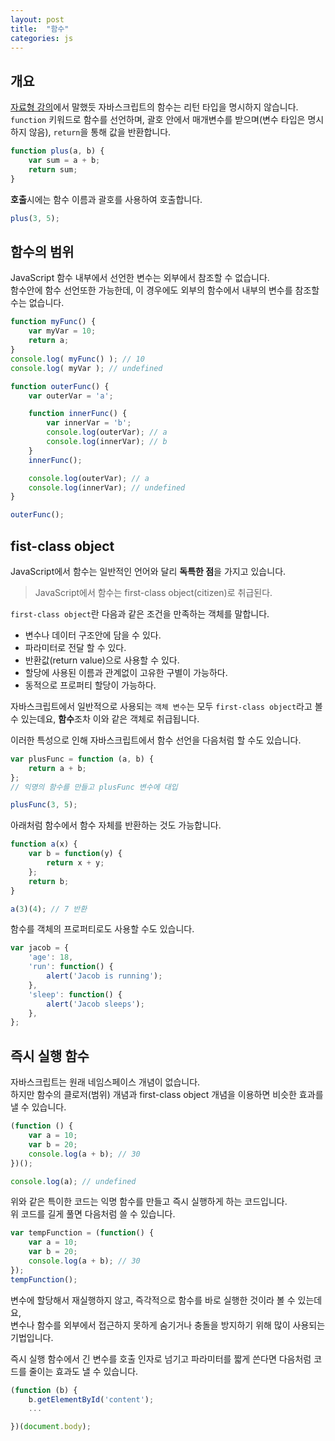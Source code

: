 ```yaml
---
layout: post
title:  "함수"
categories: js
---
```


## 개요
[자료형 강의](/js-course/자료형)에서 말했듯 자바스크립트의 함수는 리턴 타입을 명시하지 않습니다.  
`function` 키워드로 함수를 선언하며, 괄호 안에서 매개변수를 받으며(변수 타입은 명시하지 않음), `return`을 통해 값을 반환합니다.

```javascript
function plus(a, b) {
	var sum = a + b;
	return sum;
}
```

**호출**시에는 함수 이름과 괄호를 사용하여 호출합니다.

```javascript
plus(3, 5);
```

## 함수의 범위
JavaScript 함수 내부에서 선언한 변수는 외부에서 참조할 수 없습니다.  
함수안에 함수 선언또한 가능한데, 이 경우에도 외부의 함수에서 내부의 변수를 참조할 수는 없습니다.

```javascript
function myFunc() {
	var myVar = 10;
	return a;
}
console.log( myFunc() ); // 10
console.log( myVar ); // undefined

```

```javascript
function outerFunc() {
	var outerVar = 'a';

	function innerFunc() {
		var innerVar = 'b';
		console.log(outerVar); // a
		console.log(innerVar); // b
	}
	innerFunc();

	console.log(outerVar); // a
	console.log(innerVar); // undefined
}

outerFunc();
```

## fist-class object
JavaScript에서 함수는 일반적인 언어와 달리 **독특한 점**을 가지고 있습니다.

> JavaScript에서 함수는 first-class object(citizen)로 취급된다.

`first-class object`란 다음과 같은 조건을 만족하는 객체를 말합니다.

- 변수나 데이터 구조안에 담을 수 있다.
- 파라미터로 전달 할 수 있다.
- 반환값(return value)으로 사용할 수 있다.
- 할당에 사용된 이름과 관계없이 고유한 구별이 가능하다.
- 동적으로 프로퍼티 할당이 가능하다.

자바스크립트에서 일반적으로 사용되는 `객체 변수`는 모두 `first-class object`라고 볼 수 있는데요, 
**함수**조차 이와 같은 객체로 취급됩니다.


이러한 특성으로 인해 자바스크립트에서 함수 선언을 다음처럼 할 수도 있습니다.

```javascript
var plusFunc = function (a, b) {
	return a + b;
};
// 익명의 함수를 만들고 plusFunc 변수에 대입

plusFunc(3, 5);
```

아래처럼 함수에서 함수 자체를 반환하는 것도 가능합니다.

```javascript
function a(x) {
	var b = function(y) {
		return x + y;
	};
	return b;
}

a(3)(4); // 7 반환
```

함수를 객체의 프로퍼티로도 사용할 수도 있습니다.

```javascript
var jacob = {
	'age': 18,
	'run': function() {
		alert('Jacob is running');
	},
	'sleep': function() {
		alert('Jacob sleeps');
	},
};
```

## 즉시 실행 함수
자바스크립트는 원래 네임스페이스 개념이 없습니다.  
하지만 함수의 클로저(범위) 개념과 first-class object 개념을 이용하면 비슷한 효과를 낼 수 있습니다.

```javascript
(function () {
	var a = 10;
	var b = 20;
	console.log(a + b); // 30
})();

console.log(a); // undefined
```

위와 같은 특이한 코드는 익명 함수를 만들고 즉시 실행하게 하는 코드입니다.  
위 코드를 길게 풀면 다음처럼 쓸 수 있습니다.

```javascript
var tempFunction = (function() {
	var a = 10;
	var b = 20;
	console.log(a + b); // 30
});
tempFunction();
```
변수에 할당해서 재실행하지 않고, 즉각적으로 함수를 바로 실행한 것이라 볼 수 있는데요,  
변수나 함수를 외부에서 접근하지 못하게 숨기거나 충돌을 방지하기 위해 많이 사용되는 기법입니다.

즉시 실행 함수에서 긴 변수를 호출 인자로 넘기고 파라미터를 짧게 쓴다면 다음처럼 코드를 줄이는 효과도 낼 수 있습니다.

```javascript
(function (b) {
	b.getElementById('content');
	...

})(document.body);

```

